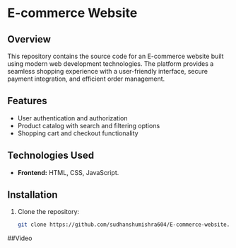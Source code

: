 # E-commerce Website

## Overview
This repository contains the source code for an E-commerce website built using modern web development technologies. The platform provides a seamless shopping experience with a user-friendly interface, secure payment integration, and efficient order management.

## Features
- User authentication and authorization
- Product catalog with search and filtering options
- Shopping cart and checkout functionality

## Technologies Used
- **Frontend:** HTML, CSS, JavaScript.

## Installation
1. Clone the repository:
   ```bash
   git clone https://github.com/sudhanshumishra604/E-commerce-website.git

##Video
